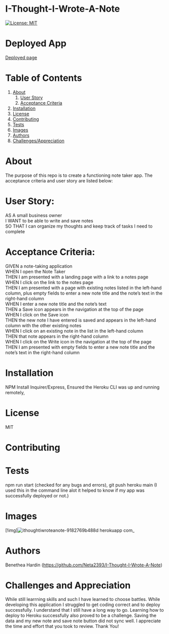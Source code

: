# I-Thought-I-Wrote-A-Note
[![License: MIT](https://img.shields.io/badge/License-MIT-yellow.svg)](https://opensource.org/licenses/MIT)

# Deployed App
[Deployed page](https://ithoughtiwroteanote-9182769b488d.herokuapp.com/)


# Table of Contents
1. [About](#about)
   1. [User Story](#user-story)
   2. [Acceptance Criteria](#acceptance-criteria)
2. [Installation](#installation)
3. [License](#license)
4. [Contributing](#contributing)
5. [Tests](#tests)
6. [Images](#images)
7. [Authors](#authors)
8. [Challenges/Appreciation](#challenges-appreciation)


# About
The purpose of this repo is to create a functioning note taker app. The acceptance criteria and user story are listed below:

# User Story:
AS A small business owner\
I WANT to be able to write and save notes\
SO THAT I can organize my thoughts and keep track of tasks I need to complete

# Acceptance Criteria:
GIVEN a note-taking application\
WHEN I open the Note Taker\
THEN I am presented with a landing page with a link to a notes page\
WHEN I click on the link to the notes page\
THEN I am presented with a page with existing notes listed in the left-hand column, plus empty fields to enter a new note title and the note’s text in the right-hand column\
WHEN I enter a new note title and the note’s text\
THEN a Save icon appears in the navigation at the top of the page\
WHEN I click on the Save icon\
THEN the new note I have entered is saved and appears in the left-hand column with the other existing notes\
WHEN I click on an existing note in the list in the left-hand column\
THEN that note appears in the right-hand column\
WHEN I click on the Write icon in the navigation at the top of the page\
THEN I am presented with empty fields to enter a new note title and the note’s text in the right-hand column



# Installation
NPM Install Inquirer/Express, Ensured the Heroku CLI was up and running remotely, 


# License
MIT

# Contributing


# Tests
npm run start (checked for any bugs and errors), git push heroku main (I used this in the command line alot it helped to know if my app was successfully deployed or not.)



# Images
[!img]![ithoughtiwroteanote-9182769b488d herokuapp com_](https://github.com/Neta2393/I-Thought-I-Wrote-A-Note/assets/128006949/0f9518c0-fe6e-4a1f-b16a-be963244d32d)



# Authors
Benethea Hardin (https://github.com/Neta2393/I-Thought-I-Wrote-A-Note)

# Challenges and Appreciation
While still learrning skills and such I have learned to choose battles. While developing this application I struggled to get coding correct and to deploy successfully. I understand that I still have a long way to go. Learning how to deploy to Heroku successfully also proved to be a challenge. Saving the data and my new note and save note button did not sync well. I appreciate the time and effort that you took to review. Thank You!

